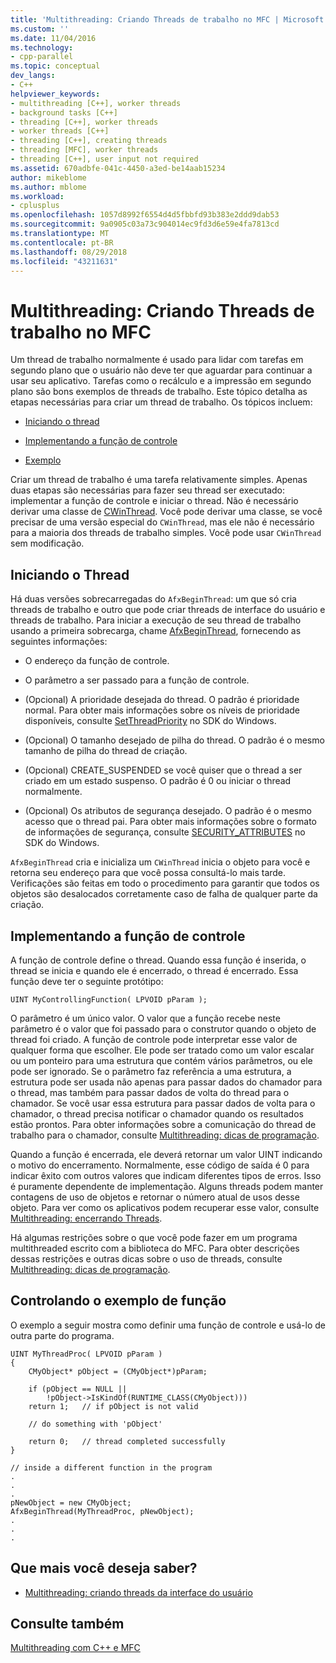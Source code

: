 ```yaml
---
title: 'Multithreading: Criando Threads de trabalho no MFC | Microsoft Docs'
ms.custom: ''
ms.date: 11/04/2016
ms.technology:
- cpp-parallel
ms.topic: conceptual
dev_langs:
- C++
helpviewer_keywords:
- multithreading [C++], worker threads
- background tasks [C++]
- threading [C++], worker threads
- worker threads [C++]
- threading [C++], creating threads
- threading [MFC], worker threads
- threading [C++], user input not required
ms.assetid: 670adbfe-041c-4450-a3ed-be14aab15234
author: mikeblome
ms.author: mblome
ms.workload:
- cplusplus
ms.openlocfilehash: 1057d8992f6554d4d5fbbfd93b383e2ddd9dab53
ms.sourcegitcommit: 9a0905c03a73c904014ec9fd3d6e59e4fa7813cd
ms.translationtype: MT
ms.contentlocale: pt-BR
ms.lasthandoff: 08/29/2018
ms.locfileid: "43211631"
---
```

# <a name="multithreading-creating-worker-threads-in-mfc"></a>Multithreading: Criando Threads de trabalho no MFC
Um thread de trabalho normalmente é usado para lidar com tarefas em segundo plano que o usuário não deve ter que aguardar para continuar a usar seu aplicativo. Tarefas como o recálculo e a impressão em segundo plano são bons exemplos de threads de trabalho. Este tópico detalha as etapas necessárias para criar um thread de trabalho. Os tópicos incluem:  
  
- [Iniciando o thread](#_core_starting_the_thread)  
  
- [Implementando a função de controle](#_core_implementing_the_controlling_function)  
  
- [Exemplo](#_core_controlling_function_example)  
  
Criar um thread de trabalho é uma tarefa relativamente simples. Apenas duas etapas são necessárias para fazer seu thread ser executado: implementar a função de controle e iniciar o thread. Não é necessário derivar uma classe de [CWinThread](../mfc/reference/cwinthread-class.md). Você pode derivar uma classe, se você precisar de uma versão especial do `CWinThread`, mas ele não é necessário para a maioria dos threads de trabalho simples. Você pode usar `CWinThread` sem modificação.  
  
##  <a name="_core_starting_the_thread"></a> Iniciando o Thread  
 
Há duas versões sobrecarregadas do `AfxBeginThread`: um que só cria threads de trabalho e outro que pode criar threads de interface do usuário e threads de trabalho. Para iniciar a execução de seu thread de trabalho usando a primeira sobrecarga, chame [AfxBeginThread](../mfc/reference/application-information-and-management.md#afxbeginthread), fornecendo as seguintes informações:  
  
- O endereço da função de controle.  
  
- O parâmetro a ser passado para a função de controle.  
  
- (Opcional) A prioridade desejada do thread. O padrão é prioridade normal. Para obter mais informações sobre os níveis de prioridade disponíveis, consulte [SetThreadPriority](/windows/desktop/api/processthreadsapi/nf-processthreadsapi-setthreadpriority) no SDK do Windows.  
  
- (Opcional) O tamanho desejado de pilha do thread. O padrão é o mesmo tamanho de pilha do thread de criação.  
  
- (Opcional) CREATE_SUSPENDED se você quiser que o thread a ser criado em um estado suspenso. O padrão é 0 ou iniciar o thread normalmente.  
  
- (Opcional) Os atributos de segurança desejado. O padrão é o mesmo acesso que o thread pai. Para obter mais informações sobre o formato de informações de segurança, consulte [SECURITY_ATTRIBUTES](https://msdn.microsoft.com/library/windows/desktop/aa379560) no SDK do Windows.  
  
`AfxBeginThread` cria e inicializa um `CWinThread` inicia o objeto para você e retorna seu endereço para que você possa consultá-lo mais tarde. Verificações são feitas em todo o procedimento para garantir que todos os objetos são desalocados corretamente caso de falha de qualquer parte da criação.  
  
##  <a name="_core_implementing_the_controlling_function"></a> Implementando a função de controle  
 
A função de controle define o thread. Quando essa função é inserida, o thread se inicia e quando ele é encerrado, o thread é encerrado. Essa função deve ter o seguinte protótipo:  
  
```  
UINT MyControllingFunction( LPVOID pParam );  
```  
  
O parâmetro é um único valor. O valor que a função recebe neste parâmetro é o valor que foi passado para o construtor quando o objeto de thread foi criado. A função de controle pode interpretar esse valor de qualquer forma que escolher. Ele pode ser tratado como um valor escalar ou um ponteiro para uma estrutura que contém vários parâmetros, ou ele pode ser ignorado. Se o parâmetro faz referência a uma estrutura, a estrutura pode ser usada não apenas para passar dados do chamador para o thread, mas também para passar dados de volta do thread para o chamador. Se você usar essa estrutura para passar dados de volta para o chamador, o thread precisa notificar o chamador quando os resultados estão prontos. Para obter informações sobre a comunicação do thread de trabalho para o chamador, consulte [Multithreading: dicas de programação](multithreading-programming-tips.md).  
  
Quando a função é encerrada, ele deverá retornar um valor UINT indicando o motivo do encerramento. Normalmente, esse código de saída é 0 para indicar êxito com outros valores que indicam diferentes tipos de erros. Isso é puramente dependente de implementação. Alguns threads podem manter contagens de uso de objetos e retornar o número atual de usos desse objeto. Para ver como os aplicativos podem recuperar esse valor, consulte [Multithreading: encerrando Threads](multithreading-terminating-threads.md).  
  
Há algumas restrições sobre o que você pode fazer em um programa multithreaded escrito com a biblioteca do MFC. Para obter descrições dessas restrições e outras dicas sobre o uso de threads, consulte [Multithreading: dicas de programação](multithreading-programming-tips.md).  
  
##  <a name="_core_controlling_function_example"></a> Controlando o exemplo de função  
 
O exemplo a seguir mostra como definir uma função de controle e usá-lo de outra parte do programa.  
  
```  
UINT MyThreadProc( LPVOID pParam )  
{  
    CMyObject* pObject = (CMyObject*)pParam;  
  
    if (pObject == NULL ||  
        !pObject->IsKindOf(RUNTIME_CLASS(CMyObject)))  
    return 1;   // if pObject is not valid  
  
    // do something with 'pObject'  
  
    return 0;   // thread completed successfully  
}  
  
// inside a different function in the program  
.  
.  
.  
pNewObject = new CMyObject;  
AfxBeginThread(MyThreadProc, pNewObject);  
.  
.  
.  
```  
  
## <a name="what-do-you-want-to-know-more-about"></a>Que mais você deseja saber?  
  
- [Multithreading: criando threads da interface do usuário](multithreading-creating-user-interface-threads.md)  
  
## <a name="see-also"></a>Consulte também  
 
[Multithreading com C++ e MFC](multithreading-with-cpp-and-mfc.md)